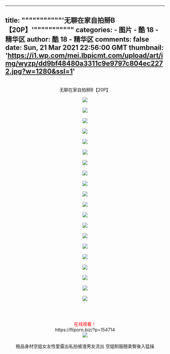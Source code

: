 
---
title: """""""""""'无聊在家自拍掰B【20P】'"""""""""""
categories: 
    - 图片
    - 酷 18 - 精华区
author: 酷 18 - 精华区
comments: false
date: Sun, 21 Mar 2021 22:56:00 GMT
thumbnail: 'https://i1.wp.com/mei.lbpicmt.com/upload/art/img/wyzp/dd9bf48480a3311c9e9797c804ec2272.jpg?w=1280&ssl=1'
---

<div>   
<p></p><center><br>无聊在家自拍掰B【20P】 <p></p><p></p><center><img mydatasrc="https://img.xwbo.com/images/2021_03/21/9/p1616385570_49441.jpg" src="https://i1.wp.com/mei.lbpicmt.com/upload/art/img/wyzp/dd9bf48480a3311c9e9797c804ec2272.jpg?w=1280&ssl=1" referrerpolicy="no-referrer"></center>  <br><center><img mydatasrc="https://img.xwbo.com/images/2021_03/21/14/p1616385571_17397.jpg" src="https://i1.wp.com/mei.lbpicmt.com/upload/art/img/wyzp/365db823e1159279d636cce89ae70d75.jpg?w=1280&ssl=1" referrerpolicy="no-referrer"></center>   <br><center><img mydatasrc="https://img.xwbo.com/images/2021_03/21/7/p1616385571_66344.jpg" src="https://i1.wp.com/mei.lbpicmt.com/upload/art/img/wyzp/007d1fcb7c1874775857b669cd10f6e9.jpg?w=1280&ssl=1" referrerpolicy="no-referrer"></center>   <br><center><img mydatasrc="https://img.xwbo.com/images/2021_03/21/1/p1616385572_73448.jpg" src="https://i2.wp.com/mei.lbpicmt.com/upload/art/img/wyzp/18eda88d6984d38b11bfcfb04966134f.jpg?w=1280&ssl=1" referrerpolicy="no-referrer"></center>   <br><center><img mydatasrc="https://img.xwbo.com/images/2021_03/21/2/p1616385572_22186.jpg" src="https://i0.wp.com/mei.lbpicmt.com/upload/art/img/wyzp/79c472c26b059eb1207b90a7a0e30013.jpg?w=1280&ssl=1" referrerpolicy="no-referrer"></center>   <br><center><img mydatasrc="https://img.xwbo.com/images/2021_03/21/13/p1616385573_28873.jpg" src="https://i1.wp.com/mei.lbpicmt.com/upload/art/img/wyzp/a06c4c1f411b5740b56712830b7de2de.jpg?w=1280&ssl=1" referrerpolicy="no-referrer"></center>   <br><center><img mydatasrc="https://img.xwbo.com/images/2021_03/21/10/p1616385573_15341.jpg" src="https://i2.wp.com/mei.lbpicmt.com/upload/art/img/wyzp/d7a3a37d09b5c71a584cff1665f9a6af.jpg?w=1280&ssl=1" referrerpolicy="no-referrer"></center>   <br><center><img mydatasrc="https://img.xwbo.com/images/2021_03/21/10/p1616385574_89068.jpg" src="https://i1.wp.com/mei.lbpicmt.com/upload/art/img/wyzp/03affb0105105440f76cb8b1c4bff0b2.jpg?w=1280&ssl=1" referrerpolicy="no-referrer"></center>   <br><center><img mydatasrc="https://img.xwbo.com/images/2021_03/21/1/p1616385574_81065.jpg" src="https://i2.wp.com/mei.lbpicmt.com/upload/art/img/wyzp/5b13975f48979597c4e958d8b581b7f3.jpg?w=1280&ssl=1" referrerpolicy="no-referrer"></center>   <br><center><img mydatasrc="https://img.xwbo.com/images/2021_03/21/7/p1616385575_83555.jpg" src="https://i2.wp.com/mei.lbpicmt.com/upload/art/img/wyzp/2c5362683a6b3c37fa368933a6b36cb6.jpg?w=1280&ssl=1" referrerpolicy="no-referrer"></center>   <br><center><img mydatasrc="https://img.xwbo.com/images/2021_03/21/14/p1616385576_90066.jpg" src="https://i0.wp.com/mei.lbpicmt.com/upload/art/img/wyzp/c8222b56985e5dc718b2e41fcc90dd3f.jpg?w=1280&ssl=1" referrerpolicy="no-referrer"></center>   <br><center><img mydatasrc="https://img.xwbo.com/images/2021_03/21/10/p1616385576_45986.jpg" src="https://i2.wp.com/mei.lbpicmt.com/upload/art/img/wyzp/ae4128c3915235f6d14d7735d42aa585.jpg?w=1280&ssl=1" referrerpolicy="no-referrer"></center>   <br><center><img mydatasrc="https://img.xwbo.com/images/2021_03/21/12/p1616385577_26607.jpg" src="https://i1.wp.com/mei.lbpicmt.com/upload/art/img/wyzp/566b81aba7c31353051784aaf4ce3023.jpg?w=1280&ssl=1" referrerpolicy="no-referrer"></center>   <br><center><img mydatasrc="https://img.xwbo.com/images/2021_03/21/10/p1616385577_83457.jpg" src="https://i2.wp.com/mei.lbpicmt.com/upload/art/img/wyzp/23ceecd53d561a179308570de1e1a2f8.jpg?w=1280&ssl=1" referrerpolicy="no-referrer"></center>   <br><center><img mydatasrc="https://img.xwbo.com/images/2021_03/21/13/p1616385578_65718.jpg" src="https://i0.wp.com/mei.lbpicmt.com/upload/art/img/wyzp/aff09143e8469396f24ed3fc212cd17d.jpg?w=1280&ssl=1" referrerpolicy="no-referrer"></center>   <br><center><img mydatasrc="https://img.xwbo.com/images/2021_03/21/9/p1616385578_54110.jpg" src="https://i2.wp.com/mei.lbpicmt.com/upload/art/img/wyzp/6e9e0e85315b62498156ee04b1551585.jpg?w=1280&ssl=1" referrerpolicy="no-referrer"></center>   <br><center><img mydatasrc="https://img.xwbo.com/images/2021_03/21/7/p1616385579_19366.jpg" src="https://i1.wp.com/mei.lbpicmt.com/upload/art/img/wyzp/ce9a3dac50019cdf64280c2dde66011d.jpg?w=1280&ssl=1" referrerpolicy="no-referrer"></center>   <br><center><img mydatasrc="https://img.xwbo.com/images/2021_03/21/15/p1616385579_53227.jpg" src="https://i0.wp.com/mei.lbpicmt.com/upload/art/img/wyzp/b00f085186c7b48277d4e37f45c0c35b.jpg?w=1280&ssl=1" referrerpolicy="no-referrer"></center>   <br><center><img mydatasrc="https://img.xwbo.com/images/2021_03/21/7/p1616385580_50295.jpg" src="https://i2.wp.com/mei.lbpicmt.com/upload/art/img/wyzp/845f9faa6fd2a27829e5a151293e80fc.jpg?w=1280&ssl=1" referrerpolicy="no-referrer"></center>   <br><center><img mydatasrc="https://img.xwbo.com/images/2021_03/21/13/p1616385580_69253.jpg" src="https://i2.wp.com/mei.lbpicmt.com/upload/art/img/wyzp/79e1d64ea754ae445567a59ac9465c23.jpg?w=1280&ssl=1" referrerpolicy="no-referrer"></center>   <p></p><p> </p></center><br> <p></p><center><font color="FF0000"> 在线观看！</font><br>https://fliporn.biz/?p=154714<br> <center><img mydatasrc="https://img.xwbo.com/images/2021_03/21/10/p1616385581_45730.jpg" src="https://fliporn.biz/wp-content/images/202103/fbb5dd92ae1dd7f57cecf3b59667edf4.jpg" referrerpolicy="no-referrer"></center><br>極品身材空姐女友性愛露出私拍被渣男友流出 空姐制服翹美臀後入猛操<br></center>  
</div>
            